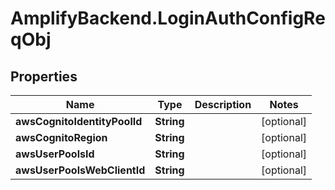 # AmplifyBackend.LoginAuthConfigReqObj

## Properties

Name | Type | Description | Notes
------------ | ------------- | ------------- | -------------
**awsCognitoIdentityPoolId** | **String** |  | [optional] 
**awsCognitoRegion** | **String** |  | [optional] 
**awsUserPoolsId** | **String** |  | [optional] 
**awsUserPoolsWebClientId** | **String** |  | [optional] 


